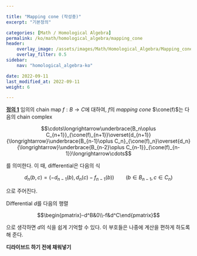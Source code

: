 ```yaml
---

title: "Mapping cone (작성중)"
excerpt: "기본정의"

categories: [Math / Homological Algebra]
permalink: /ko/math/homological_algebra/mapping_cone
header:
    overlay_image: /assets/images/Math/Homological_Algebra/Mapping_cone.png
    overlay_filter: 0.5
sidebar: 
    nav: "homological_algebra-ko"

date: 2022-09-11
last_modified_at: 2022-09-11
weight: 6

---
```


<div class="definition" markdown="1">

<ins id="def1">**정의 1**</ins> 임의의 chain map $f:B\rightarrow C$에 대하여, $f$의 *mapping cone* $\cone(f)$는 다음의 chain complex

$$\cdots\longrightarrow\underbrace{B_n\oplus C_{n+1}}_{\cone(f)_{n+1}}\overset{d_{n+1}}{\longrightarrow}\underbrace{B_{n-1}\oplus C_n}_{\cone(f)_n}\overset{d_n}{\longrightarrow}\underbrace{B_{n-2}\oplus C_{n-1}}_{\cone(f)_{n-1}}\longrightarrow\cdots$$

를 의미한다. 이 때, differential은 다음의 식

$$d_n(b,c)=(-d_{n-1}(b), d_n(c)-f_{n-1}(b))\qquad (b\in B_{n-1},c\in C_n)$$

으로 주어진다. 

</div>

Differential $d$를 다음의 행렬

$$\begin{pmatrix}-d^B&0\\-f&d^C\end{pmatrix}$$

으로 생각하면 $d$의 식을 쉽게 기억할 수 있다. 이 부호들은 나중에 계산을 편하게 하도록 해 준다.

**디라이브드 하기 전에 채워넣기**